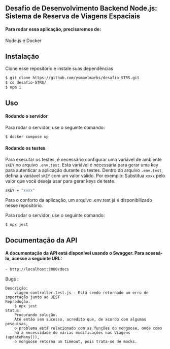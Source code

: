 ## Desafio de Desenvolvimento Backend Node.js: Sistema de Reserva de Viagens Espaciais
#### Para rodar essa aplicação, precisaremos de:
Node.js e Docker

## Instalação

Clone esse repositório e instale suas dependências

```sh
$ git clone https://github.com/ysmaelmarks/desafio-STRS.git
$ cd desafio-STRS/
$ npm i
```

## Uso
#### Rodando o servidor
Para rodar o servidor, use o seguinte comando:
```sh
$ docker compose up
```

#### Rodando os testes
Para executar os testes, é necessário configurar uma variável de ambiente `sKEY` no arquivo `.env.test`. Esta variável é necessária para gerar uma key para autenticar a aplicação durante os testes. 
Dentro do arquivo `.env.test`, defina a variável `sKEY` com um valor válido. Por exemplo:
Substitua `xxxx` pelo valor que você deseja usar para gerar keys de teste.
```sh
sKEY = "xxxx"
```
Para o conforto da aplicação, um arquivo .env.test já é disponibilizado nesse repositório.

Para rodar o servidor, use o seguinte comando:
```sh
$ npx jest
```
## Documentação da API
#### A documentação da API está disponível usando o Swagger. Para acessá-lo, acesse a seguinte URL:
```sh
- http://localhost:3000/docs
```











Bugs :

    Descrição:
        viagem-controller.test.js - Está sendo retornado um erro de importação junto ao JEST
    Reprodução:
        $ npx jest
    Status:
        Procurando solução.
        Até então sem sucesso, acredito que, de acordo com algumas pesquisas,
        o problema está relacionado com as funções do mongoose, onde como
        há a necessidade de várias modificações nas Viagens (updateMany()),
        o mongoose retorna um timeout, pois trata-se de mocks.
